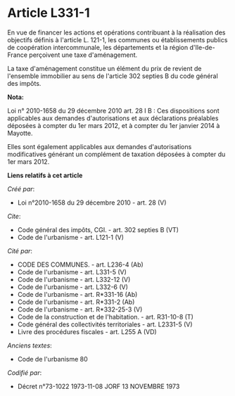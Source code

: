 # Article L331-1

En vue de financer les actions et opérations contribuant à la réalisation des objectifs définis à l'article L. 121-1, les
communes ou établissements publics de coopération intercommunale, les départements et la région d'Ile-de-France perçoivent
une taxe d'aménagement. 

La taxe d'aménagement constitue un élément du prix de revient de l'ensemble immobilier au sens de l'article 302 septies B du
code général des impôts.

**Nota:**

Loi n° 2010-1658 du 29 décembre 2010 art. 28 I B : Ces dispositions sont applicables aux demandes d'autorisations et aux
déclarations préalables déposées à compter du 1er mars 2012, et à compter du 1er janvier 2014 à Mayotte. 

Elles sont également applicables aux demandes d'autorisations modificatives générant un complément de taxation déposées à
compter du 1er mars 2012.

**Liens relatifs à cet article**

_Créé par_:

  - Loi n°2010-1658 du 29 décembre 2010 - art. 28 (V)

_Cite_:

  - Code général des impôts, CGI. - art. 302 septies B (VT)
  - Code de l'urbanisme - art. L121-1 (V)

_Cité par_:

  - CODE DES COMMUNES. - art. L236-4 (Ab)
  - Code de l'urbanisme - art. L331-5 (V)
  - Code de l'urbanisme - art. L332-12 (V)
  - Code de l'urbanisme - art. L332-6 (V)
  - Code de l'urbanisme - art. R*331-16 (Ab)
  - Code de l'urbanisme - art. R*331-2 (Ab)
  - Code de l'urbanisme - art. R*332-25-3 (V)
  - Code de la construction et de l'habitation. - art. R31-10-8 (T)
  - Code général des collectivités territoriales - art. L2331-5 (V)
  - Livre des procédures fiscales - art. L255 A (VD)

_Anciens textes_:

  - Code de l'urbanisme 80

_Codifié par_:

  - Décret n°73-1022 1973-11-08 JORF 13 NOVEMBRE 1973
